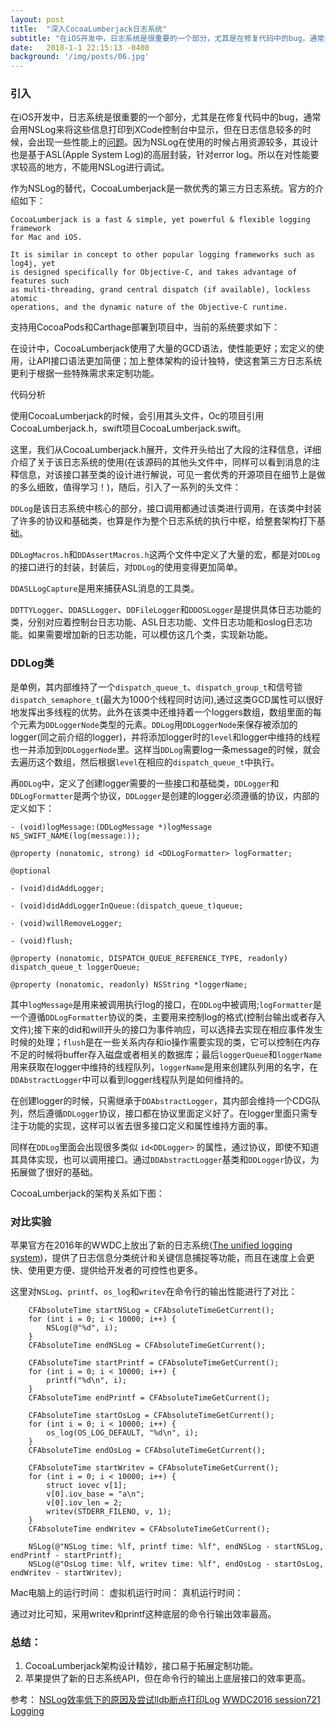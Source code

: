 ```yaml
---
layout: post
title:  "深入CocoaLumberjack日志系统"
subtitle: "在iOS开发中，日志系统是很重要的一个部分，尤其是在修复代码中的bug，通常会用NSLog来将这些信息打印到XCode控制台中显示，但在日志信息较多的时候..."
date:   2018-1-1 22:15:13 -0400
background: '/img/posts/06.jpg'
---
```


### 引入

在iOS开发中，日志系统是很重要的一个部分，尤其是在修复代码中的bug，通常会用NSLog来将这些信息打印到XCode控制台中显示，但在日志信息较多的时候，会出现一些性能上的[问题](http://blog.sunnyxx.com/2014/04/22/objc_dig_nslog/)。因为NSLog在使用的时候占用资源较多，其设计也是基于ASL(Apple System Log)的高层封装，针对error log。所以在对性能要求较高的地方，不能用NSLog进行调试。

作为NSLog的替代，CocoaLumberjack是一款优秀的第三方日志系统。官方的介绍如下：

```
CocoaLumberjack is a fast & simple, yet powerful & flexible logging framework
for Mac and iOS.

It is similar in concept to other popular logging frameworks such as log4j, yet
is designed specifically for Objective-C, and takes advantage of features such
as multi-threading, grand central dispatch (if available), lockless atomic
operations, and the dynamic nature of the Objective-C runtime.
```

支持用CocoaPods和Carthage部署到项目中，当前的系统要求如下：

[](required.png)

在设计中，CocoaLumberjack使用了大量的GCD语法，使性能更好；宏定义的使用，让API接口语法更加简便；加上整体架构的设计独特，使这套第三方日志系统更利于根据一些特殊需求来定制功能。

代码分析

使用CocoaLumberjack的时候，会引用其头文件，Oc的项目引用CocoaLumberjack.h，swift项目CocoaLumberjack.swift。

这里，我们从CocoaLumberjack.h展开，文件开头给出了大段的注释信息，详细介绍了关于该日志系统的使用(在该源码的其他头文件中，同样可以看到消息的注释信息，对该接口甚至类的设计进行解说，可见一套优秀的开源项目在细节上是做的多么细致，值得学习！)，随后，引入了一系列的头文件：

[](import.png)

`DDLog`是该日志系统中核心的部分，接口调用都通过该类进行调用，在该类中封装了许多的协议和基础类，也算是作为整个日志系统的执行中枢，给整套架构打下基础。

`DDLogMacros.h`和`DDAssertMacros.h`这两个文件中定义了大量的宏，都是对`DDLog`的接口进行的封装，封装后，对`DDLog`的使用变得更加简单。

`DDASLLogCapture`是用来捕获ASL消息的工具类。

`DDTTYLogger`、`DDASLLogger`、`DDFileLogger`和`DDOSLogger`是提供具体日志功能的类，分别对应着控制台日志功能、ASL日志功能、文件日志功能和oslog日志功能。如果需要增加新的日志功能，可以模仿这几个类，实现新功能。

### DDLog类

是单例，其内部维持了一个`dispatch_queue_t`、`dispatch_group_t`和信号锁`dispatch_semaphore_t`(最大为1000个线程同时访问),通过这类GCD属性可以很好地发挥出多线程的优势。此外在该类中还维持着一个loggers数组，数组里面的每个元素为`DDLoggerNode`类型的元素。`DDLog`用`DDLoggerNode`来保存被添加的logger(同之前介绍的logger)，并将添加logger时的`level`和logger中维持的线程也一并添加到`DDLoggerNode`里。这样当`DDLog`需要log一条message的时候，就会去遍历这个数组，然后根据`level`在相应的`dispatch_queue_t`中执行。

再`DDLog`中，定义了创建logger需要的一些接口和基础类，`DDLogger`和`DDLogFormatter`是两个协议，`DDLogger`是创建的logger必须遵循的协议，内部的定义如下：

```
- (void)logMessage:(DDLogMessage *)logMessage NS_SWIFT_NAME(log(message:));

@property (nonatomic, strong) id <DDLogFormatter> logFormatter;

@optional

- (void)didAddLogger;

- (void)didAddLoggerInQueue:(dispatch_queue_t)queue;

- (void)willRemoveLogger;

- (void)flush;

@property (nonatomic, DISPATCH_QUEUE_REFERENCE_TYPE, readonly) dispatch_queue_t loggerQueue;

@property (nonatomic, readonly) NSString *loggerName;
```

其中`logMessage`是用来被调用执行log的接口，在`DDLog`中被调用;`logFormatter`是一个遵循`DDLogFormatter`协议的类，主要用来控制log的格式(控制台输出或者存入文件);接下来的did和will开头的接口为事件响应，可以选择去实现在相应事件发生时候的处理；`flush`是在一些关系内存和io操作需要实现的类，它可以控制在内存不足的时候将buffer存入磁盘或者相关的数据库；最后`loggerQueue`和`loggerName`用来获取在logger中维持的线程队列，`loggerName`是用来创建队列用的名字，在`DDAbstractLogger`中可以看到logger线程队列是如何维持的。

在创建logger的时候，只需继承于`DDAbstractLogger`，其内部会维持一个CDG队列，然后遵循`DDLogger`协议，接口都在协议里面定义好了。在logger里面只需专注于功能的实现，这样可以省去很多接口定义和属性维持方面的事。

同样在`DDLog`里面会出现很多类似 `id<DDLogger>` 的属性，通过协议，即使不知道其具体实现，也可以调用接口。通过`DDAbstractLogger`基类和`DDLogger`协议，为拓展做了很好的基础。

CocoaLumberjack的架构关系如下图：

[]()

### 对比实验

苹果官方在2016年的WWDC上放出了新的日志系统([The unified logging system](https://developer.apple.com/documentation/os/logging?language=objc))，提供了日志信息分类统计和关键信息捕捉等功能，而且在速度上会更快、使用更方便、提供给开发者的可控性也更多。

这里对`NSLog`、`printf`、`os_log`和`writev`在命令行的输出性能进行了对比：

```
	CFAbsoluteTime startNSLog = CFAbsoluteTimeGetCurrent();
    for (int i = 0; i < 10000; i++) {
        NSLog(@"%d", i);
    }
    CFAbsoluteTime endNSLog = CFAbsoluteTimeGetCurrent();

    CFAbsoluteTime startPrintf = CFAbsoluteTimeGetCurrent();
    for (int i = 0; i < 10000; i++) {
        printf("%d\n", i);
    }
    CFAbsoluteTime endPrintf = CFAbsoluteTimeGetCurrent();

    CFAbsoluteTime startOsLog = CFAbsoluteTimeGetCurrent();
    for (int i = 0; i < 10000; i++) {
        os_log(OS_LOG_DEFAULT, "%d\n", i);
    }
    CFAbsoluteTime endOsLog = CFAbsoluteTimeGetCurrent();

    CFAbsoluteTime startWritev = CFAbsoluteTimeGetCurrent();
    for (int i = 0; i < 10000; i++) {
        struct iovec v[1];
        v[0].iov_base = "a\n";
        v[0].iov_len = 2;
        writev(STDERR_FILENO, v, 1);
    }
    CFAbsoluteTime endWritev = CFAbsoluteTimeGetCurrent();

    NSLog(@"NSLog time: %lf, printf time: %lf", endNSLog - startNSLog, endPrintf - startPrintf);
    NSLog(@"OsLog time: %lf, writev time: %lf", endOsLog - startOsLog, endWritev - startWritev);
```

Mac电脑上的运行时间：
虚拟机运行时间：
真机运行时间：

通过对比可知，采用writev和printf这种底层的命令行输出效率最高。

### 总结：

  1. CocoaLumberjack架构设计精妙，接口易于拓展定制功能。
  2. 苹果提供了新的日志系统API，但在命令行的输出上底层接口的效率更高。

参考：
[NSLog效率低下的原因及尝试lldb断点打印Log](http://blog.sunnyxx.com/2014/04/22/objc_dig_nslog/)
[WWDC2016 session721]( [https://developer.apple.com/videos/play/wwdc2016/721/](https://developer.apple.com/videos/play/wwdc2016/721/)
)
[Logging](https://developer.apple.com/documentation/os/logging?language=objc)
